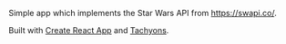 Simple app which implements the Star Wars API from https://swapi.co/.

Built with [Create React App](https://github.com/facebook/create-react-app) and [Tachyons](https://tachyons.io/).